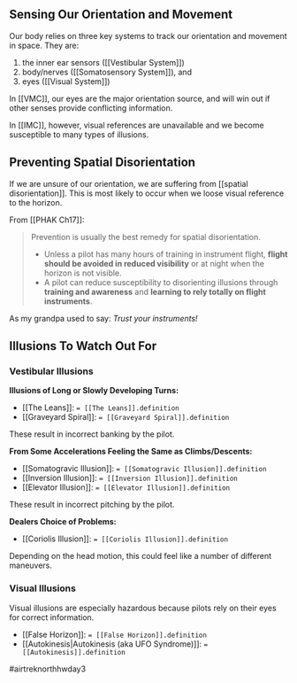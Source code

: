## Sensing Our Orientation and Movement
Our body relies on three key systems to track our orientation and movement in space. They are: 
1. the inner ear sensors ([[Vestibular System]])
2. body/nerves ([[Somatosensory System]]), and
3. eyes ([[Visual System]])

In [[VMC]], our eyes are the major orientation source, and will win out if other senses provide conflicting information.

In [[IMC]], however, visual references are unavailable and we become susceptible to many types of illusions. 

## Preventing Spatial Disorientation
If we are unsure of our orientation, we are suffering from [[spatial disorientation]]. This is most likely to occur when we loose visual reference to the horizon.

From [[PHAK Ch17]]:
> Prevention is usually the best remedy for spatial disorientation. 
> - Unless a pilot has many hours of training in instrument flight, **flight should be avoided in reduced visibility** or at night when the horizon is not visible.
> - A pilot can reduce susceptibility to disorienting illusions through **training and awareness** and **learning to rely totally on flight instruments**.

As my grandpa used to say:  *Trust your instruments!*

## Illusions To Watch Out For
### Vestibular Illusions

**Illusions of Long or Slowly Developing Turns:** 
- [[The Leans]]: `= [[The Leans]].definition`
- [[Graveyard Spiral]]: `= [[Graveyard Spiral]].definition`

These result in incorrect banking by the pilot.

**From Some Accelerations Feeling the Same as Climbs/Descents:**
- [[Somatogravic Illusion]]: `= [[Somatogravic Illusion]].definition`
- [[Inversion Illusion]]: `= [[Inversion Illusion]].definition`
- [[Elevator Illusion]]: `= [[Elevator Illusion]].definition`

These result in incorrect pitching by the pilot.

**Dealers Choice of Problems:**
- [[Coriolis Illusion]]: `= [[Coriolis Illusion]].definition`

Depending on the head motion, this could feel like a number of different maneuvers.

### Visual Illusions
Visual illusions are especially hazardous because pilots rely on their eyes for correct information.

- [[False Horizon]]: `= [[False Horizon]].definition`
- [[Autokinesis|Autokinesis (aka UFO Syndrome)]]: `= [[Autokinesis]].definition`

#airtreknorthhwday3 